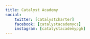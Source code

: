 ```yaml
---
title: Catalyst Academy
social:
    twitter: [catalystcharter]
    facebook: [catalystacademycs]
    instagram: [catalystacademypgh]
---
```

